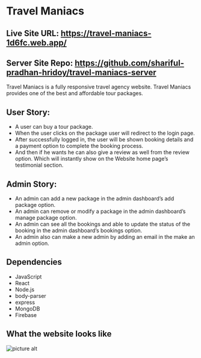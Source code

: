 # Travel Maniacs
## Live Site URL: https://travel-maniacs-1d6fc.web.app/
## Server Site Repo: https://github.com/shariful-pradhan-hridoy/travel-maniacs-server

Travel Maniacs is a fully responsive travel agency website. Travel Maniacs provides one of the best and affordable tour packages.

## User Story:
* A user can buy a tour package. 
* When the user clicks on the package user will redirect to the login page. 
* After successfully logged in, the user will be shown booking details and a payment option to complete the booking process. 
* And then if he wants he can also give a review as well from the review option. Which will instantly show on the Website home page’s testimonial section.

## Admin Story: 
* An admin can add a new package in the admin dashboard’s add package option.
* An admin can remove or modify a package in the admin dashboard’s manage package option.
* An admin can see all the bookings and able to update the status of the booking in the admin dashboard’s bookings option.
* An admin also can make a new admin by adding an email in the make an admin option.

## Dependencies
* JavaScript
* React
* Node.js
* body-parser
* express
* MongoDB
* Firebase

## What the website looks like

![picture alt](https://github.com/shariful-pradhan-hridoy/travel-maniacs/blob/master/src/images/travel-maniacs-ss1.png)